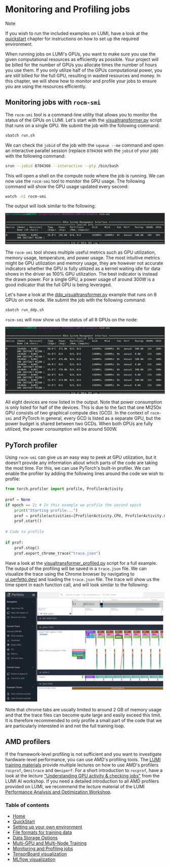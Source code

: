 # Monitoring and Profiling jobs

> [!NOTE]  
> If you wish to run the included examples on LUMI, have a look at the [quickstart](../quickstart/quickstart.md) chapter for instructions on how to set up the required environment.

When running jobs on LUMI's GPUs, you want to make sure you use the given computational resources as efficiently as possible. Your project will be billed for the number of GPUs you allocate times the number of hours you use them. If you only utilize half of the GPUs computational power, you are still billed for the full GPU, resulting in wasted resources and money. In this chapter, we will show how to monitor and profile your jobs to ensure you are using the resources efficiently.

## Monitoring jobs with `rocm-smi`

The `rocm-smi` tool is a command-line utility that allows you to monitor the status of the GPUs on LUMI. Let's start with the [visualtransformer.py](../quickstart/visualtransformer.py) script that runs on a single GPU. We submit the job with the following command:

```bash
sbatch run.sh
```

We can check the `jobid` of the job with the `squeue --me` command and open an interactive parallel session (replace `8704360` with the `jobid` of your job) with the following command:

```bash
srun --jobid 8704360 --interactive --pty /bin/bash
```
This will open a shell on the compute node where the job is running. We can now use the `rocm-smi` tool to monitor the GPU usage. The following command will show the GPU usage updated every second:

```bash
watch -n1 rocm-smi
```

The output will look similar to the following:

![Image title](../assets/rocm-smi-1-gpu.png)

The `rocm-smi` tool shows multiple useful metrics such as GPU utilization, memory usage, temperature, and power usage. The most intuitive metrics might be GPU utilization and memory usage, they are however not accurate indicators whether the GPU is fully utilized as a kernel waiting idle for data shows in the driver as 100% GPU utilization. The best indicator is instead the drawn power. For a single GPU, a power usage of around 300W is a good indicator that the full GPU is being leveraged. 

Let's have a look at the [ddp_visualtransformer.py](../multi-gpu-and-node/ddp_visualtransformer.py) example that runs on 8 GPUs on one node. We submit the job with the following command:

```bash
sbatch run_ddp.sh
```
`rocm-smi` will now show us the status of all 8 GPUs on the node:

![Image title](../assets/rocm-smi-8-gpu.png)

All eight devices are now listed in the output. Note that power consumption is only listed for half of the devices. This is due to the fact that one MI250x GPU consists of two graphical compute dies (GCD). In the context of `rocm-smi` and PyTorch in general, every GCD is listed as a separate GPU, but the power budget is shared between two GCDs. When both GPUs are fully utilized, the power consumption will be around 500W.

## PyTorch profiler

Using `rocm-smi` can give us an easy way to peek at GPU utilization, but it doesn't provide any information about which parts of the code are taking the most time. For this, we can use PyTorch's built-in profiler. 
We can enable the profiler by adding the following lines around the code we wish to profile:

```python
from torch.profiler import profile, ProfilerActivity

prof = None
if epoch == 2: # In this example we profile the second epoch
    print("Starting profile...")
    prof = profile(activities=[ProfilerActivity.CPU, ProfilerActivity.CUDA])
    prof.start()

# Code to profile

if prof:
    prof.stop()
    prof.export_chrome_trace("trace.json")
```
Have a look at the [visualtransformer_profiled.py](visualtransformer_profiled.py) script for a full example. The output of the profiling will be saved in a `trace.json` file. We can visualize the trace using the Chrome browser by navigating to [ui.perfetto.dev/](https://ui.perfetto.dev/) and loading the `trace.json` file. The trace will show us the time spent in each function call, and will look similar to the following:

![Image title](../assets/perfetto-trace.png)

Note that chrome tabs are usually limited to around 2 GB of memory usage and that the trace files can become quite large and easily exceed this limit. It is therefore recommended to only profile a small part of the code that we are particularly interested in and not the full training loop.

## AMD profilers

If the framework-level profiling is not sufficient and you want to investigate hardware-level performance, you can use AMD's profiling tools. The [LUMI training materials](https://lumi-supercomputer.github.io/LUMI-training-materials/) provide multiple lectures on how to use AMD's profilers `rocprof`, `Omnitrace` and `Omniperf`. For a short introduction to `rocprof`, have a look at the lecture ["Understanding GPU activity & checking jobs"](https://lumi-supercomputer.github.io/LUMI-training-materials/ai-20241126/extra_04_CheckingGPU/) from the LUMI AI workshop. If you need a detailed introduction to all AMD profilers provided on LUMI, we recommend the lecture material of the LUMI [Performance Analysis and Optimization Workshop](https://lumi-supercomputer.github.io/LUMI-training-materials/paow-20240611/).

 ### Table of contents

- [Home](../README.md)
- [QuickStart](../quickstart/quickstart.md)
- [Setting up your own environment](../setting-up-environment/setup_environment.md)
- [File formats for training data](../file-formats/file_formats.md) 
- [Data Storage Options](../data-storage/data_storage.md)
- [Multi-GPU and Multi-Node Training](../multi-gpu-and-node/multi_gpu_and_node.md)
- [Monitoring and Profiling jobs](../monitoring-and-profiling/profiling.md)
- [TensorBoard visualization](../TensorBoard-visualization/tensorboard_visualization.md)
- [MLflow visualization](../MLflow-visualization/mlflow_visualization.md)

